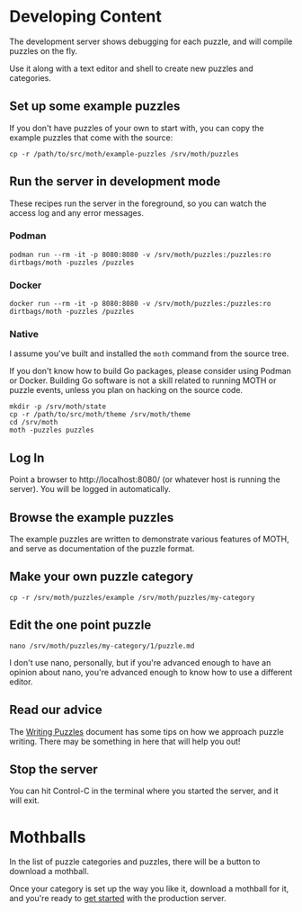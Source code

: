 Developing Content
============================

The development server shows debugging for each puzzle,
and will compile puzzles on the fly.

Use it along with a text editor and shell to create new puzzles and categories.


Set up some example puzzles
---------

If you don't have puzzles of your own to start with,
you can copy the example puzzles that come with the source:

    cp -r /path/to/src/moth/example-puzzles /srv/moth/puzzles


Run the server in development mode
---------------

These recipes run the server in the foreground,
so you can watch the access log and any error messages.


### Podman

    podman run --rm -it -p 8080:8080 -v /srv/moth/puzzles:/puzzles:ro dirtbags/moth -puzzles /puzzles


### Docker

    docker run --rm -it -p 8080:8080 -v /srv/moth/puzzles:/puzzles:ro dirtbags/moth -puzzles /puzzles

### Native

I assume you've built and installed the `moth` command from the source tree.

If you don't know how to build Go packages,
please consider using Podman or Docker.
Building Go software is not a skill related to running MOTH or puzzle events,
unless you plan on hacking on the source code.

    mkdir -p /srv/moth/state
    cp -r /path/to/src/moth/theme /srv/moth/theme
    cd /srv/moth
    moth -puzzles puzzles


Log In
-----

Point a browser to http://localhost:8080/ (or whatever host is running the server).
You will be logged in automatically.


Browse the example puzzles
------------


The example puzzles are written to demonstrate various features of MOTH,
and serve as documentation of the puzzle format.


Make your own puzzle category
-------------------------

    cp -r /srv/moth/puzzles/example /srv/moth/puzzles/my-category


Edit the one point puzzle
--------

    nano /srv/moth/puzzles/my-category/1/puzzle.md

I don't use nano, personally,
but if you're advanced enough to have an opinion about nano,
you're advanced enough to know how to use a different editor.


Read our advice
---------------

The [Writing Puzzles](writing-puzzles.md) document
has some tips on how we approach puzzle writing.
There may be something in here that will help you out!


Stop the server
-------

You can hit Control-C in the terminal where you started the server,
and it will exit.


Mothballs
=======

In the list of puzzle categories and puzzles,
there will be a button to download a mothball.

Once your category is set up the way you like it,
download a mothball for it,
and you're ready to [get started](getting-started.md)
with the production server.
